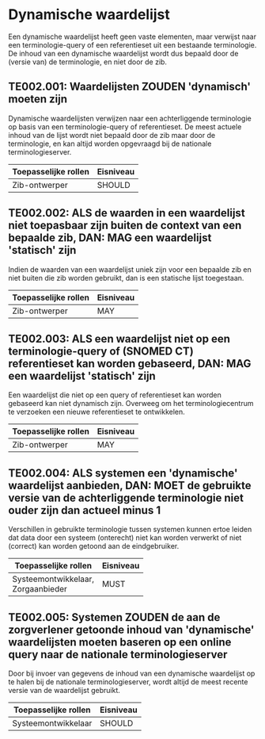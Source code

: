 ﻿# Dynamische waardelijst

Een dynamische waardelijst heeft geen vaste elementen, maar verwijst naar een terminologie-query of een referentieset
uit een bestaande terminologie. De inhoud van een dynamische waardelijst wordt dus bepaald door de (versie van) de
terminologie, en niet door de zib.

## TE002.001: Waardelijsten ZOUDEN 'dynamisch' moeten zijn

Dynamische waardelijsten verwijzen naar een achterliggende terminologie op basis van een terminologie-query of
referentieset. De meest actuele inhoud van de lijst wordt niet bepaald door de zib maar door de terminologie, en kan
altijd worden opgevraagd bij de nationale terminologieserver.

| Toepasselijke rollen | Eisniveau |
|----------------------|-----------|
| Zib-ontwerper        | SHOULD    |

## TE002.002: ALS de waarden in een waardelijst niet toepasbaar zijn buiten de context van een bepaalde zib, DAN: MAG een waardelijst 'statisch' zijn

Indien de waarden van een waardelijst uniek zijn voor een bepaalde zib en niet buiten die zib worden gebruikt, dan is
een statische lijst toegestaan.

| Toepasselijke rollen | Eisniveau |
|----------------------|-----------|
| Zib-ontwerper        | MAY       |

## TE002.003: ALS een waardelijst niet op een terminologie-query of (SNOMED CT) referentieset kan worden gebaseerd, DAN: MAG een waardelijst 'statisch' zijn

Een waardelijst die niet op een query of referentieset kan worden gebaseerd kan niet dynamisch zijn. Overweeg om het
terminologiecentrum te verzoeken een nieuwe referentieset te ontwikkelen.

| Toepasselijke rollen | Eisniveau |
|----------------------|-----------|
| Zib-ontwerper        | MAY       |

## TE002.004: ALS systemen een 'dynamische' waardelijst aanbieden, DAN: MOET de gebruikte versie van de achterliggende terminologie niet ouder zijn dan actueel minus 1

Verschillen in gebruikte terminologie tussen systemen kunnen ertoe leiden dat data door een systeem (onterecht) niet kan
worden verwerkt of niet (correct) kan worden getoond aan de eindgebruiker.

| Toepasselijke rollen                  | Eisniveau |
|---------------------------------------|-----------|
| Systeemontwikkelaar,<br>Zorgaanbieder | MUST      |

## TE002.005: Systemen ZOUDEN de aan de zorgverlener getoonde inhoud van 'dynamische' waardelijsten moeten baseren op een online query naar de nationale terminologieserver

Door bij invoer van gegevens de inhoud van een dynamische waardelijst op te halen bij de nationale terminologieserver,
wordt altijd de meest recente versie van de waardelijst gebruikt.

| Toepasselijke rollen | Eisniveau |
|----------------------|-----------|
| Systeemontwikkelaar  | SHOULD    |